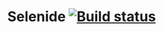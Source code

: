 # Selenide [![Build status](https://ci.appveyor.com/api/projects/status/5g9oyv8jo458c3r9?svg=true)](https://ci.appveyor.com/project/Anastasiya/selenide)